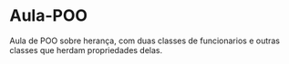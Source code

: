 # Aula-POO

Aula de POO sobre herança, com duas classes de funcionarios e outras classes que herdam propriedades delas.
